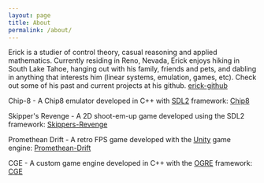 ```yaml
---
layout: page
title: About
permalink: /about/
---
```


Erick is a studier of control theory, casual reasoning and applied mathematics. Currently residing in Reno, Nevada, Erick enjoys hiking in South Lake Tahoe, hanging out with his family, friends and pets, and dabling in anything that interests him (linear systems, emulation, games, etc). Check out some of his past and current projects at his github.
[erick-github](https://github.com/erick-santiago)

Chip-8 - A Chip8 emulator developed in C++ with [SDL2](https://www.libsdl.org/) framework: [Chip8](https://github.com/erick-santiago/Chip8-Emulator)

Skipper's Revenge - A 2D shoot-em-up game developed using the SDL2 framework: [Skippers-Revenge](https://github.com/erick-santiago/Skippers-Revenge)

Promethean Drift - A retro FPS game developed with the [Unity](https://unity.com/) game engine: [Promethean-Drift](https://erick-santiago.github.io/Promethean-Drift)

CGE - A custom game engine developed in C++ with the [OGRE](https://www.ogre3d.org/) framework: [CGE](https://github.com/erick-santiago/OGRE)


[erick-github]: https://github.com/erick-santiago
